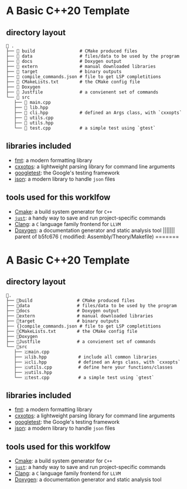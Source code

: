 # A Basic C++20 Template

## directory layout
```
 .
├──  build                 # CMake produced files
├──  data                  # files/data to be used by the program
├──  docs                  # Doxygen output
├──  extern                # manual downloaded libraries
├──  target                # binary outputs
├──  compile_commands.json # file to get LSP completitions
├──  CMakeLists.txt        # the CMake config file
├──  Doxygen
├──  Justfile              # a convienent set of commands
└──  src
   ├──  main.cpp
   ├──  lib.hpp
   ├──  cli.hpp            # defined an Args class, with `cxxopts`
   ├──  utils.cpp
   ├──  utils.hpp
   └──  test.cpp           # a simple test using `gtest`
```

## libraries included
- [fmt](https://fmt.dev/latest/index.html): a modern formatting library
- [cxxotps](https://github.com/jarro2783/cxxopts): a lightweight parsing library for command line arguments
- [googletest](https://google.github.io/googletest/): the Google's testing framework
- [json](https://json.nlohmann.me/): a modern library to handle `json` files

## tools used for this worklfow
- [Cmake](https://cmake.org/cmake/help/latest/guide/tutorial/index.html): a build system generator for `C++`
- [`just`](https://just.systems/man/en/): a handy way to save and run project-specific commands
- [Clang](https://clang.llvm.org/docs/UsersManual.html): a `C` language family frontend for `LLVM`
- [Doxygen](https://www.doxygen.nl/manual/starting.html): a documentation generator and static analysis tool
||||||| parent of b5fc676 (	modified:   Assembly/Theory/Makefile)
=======
# A Basic C++20 Template

## directory layout
```
📁.
├── 📁build                 # CMake produced files
├── 📁data                  # files/data to be used by the program
├── 📁docs                  # Doxygen output
├── 📁extern                # manual downloaded libraries
├── 📁target                # binary outputs
├── {}compile_commands.json # file to get LSP completitions
├── 📄CMakeLists.txt        # the CMake config file
├── 📄Doxygen
├── 📄Justfile              # a convienent set of commands
└── 📁src
   ├── 🇨main.cpp
   ├── 🇭lib.hpp            # include all common libraries
   ├── 🇭cli.hpp            # defined an Args class, with `cxxopts`
   ├── 🇨utils.cpp          # define here your functions/classes
   ├── 🇭utils.hpp
   └── 🇨test.cpp           # a simple test using `gtest`
```

## libraries included
- [fmt](https://fmt.dev/latest/index.html): a modern formatting library
- [cxxotps](https://github.com/jarro2783/cxxopts): a lightweight parsing library for command line arguments
- [googletest](https://google.github.io/googletest/): the Google's testing framework
- [json](https://json.nlohmann.me/): a modern library to handle `json` files

## tools used for this worklfow
- [Cmake](https://cmake.org/cmake/help/latest/guide/tutorial/index.html): a build system generator for `C++`
- [`just`](https://just.systems/man/en/): a handy way to save and run project-specific commands
- [Clang](https://clang.llvm.org/docs/UsersManual.html): a `C` language family frontend for `LLVM`
- [Doxygen](https://www.doxygen.nl/manual/starting.html): a documentation generator and static analysis tool
